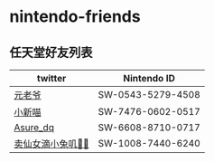# nintendo-friends
任天堂好友列表
---
| twitter   |      Nintendo ID      |
|----------|:-------------:|
| [元老爷][1] | SW-0543-5279-4508  |
| [小新喵][2] | SW-7476-0602-0517  |
| [Asure_dq][3] | SW-6608-8710-0717 |
| [卖仙女滴小兔叽🌙🐰][4] | SW-1008-7440-6240 |

[1]: https://twitter.com/Agassi_yzh
[2]: https://twitter.com/xennyan
[3]: https://twitter.com/Asure_twi
[4]: https://twitter.com/tuzi0817
